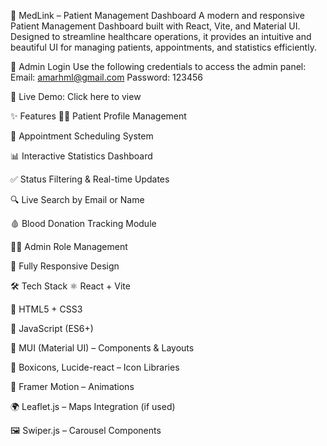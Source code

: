 
🏥 MedLink – Patient Management Dashboard
A modern and responsive Patient Management Dashboard built with React, Vite, and Material UI.
Designed to streamline healthcare operations, it provides an intuitive and beautiful UI for managing patients, appointments, and statistics efficiently.

🔐 Admin Login
Use the following credentials to access the admin panel:
Email: amarhml@gmail.com
Password: 123456

🔗 Live Demo: Click here to view

✨ Features
🧑‍⚕️ Patient Profile Management

📅 Appointment Scheduling System

📊 Interactive Statistics Dashboard

✅ Status Filtering & Real-time Updates

🔍 Live Search by Email or Name

🩸 Blood Donation Tracking Module

👨‍💼 Admin Role Management

📱 Fully Responsive Design

🛠️ Tech Stack
⚛️ React + Vite

🎨 HTML5 + CSS3

🧠 JavaScript (ES6+)

🧩 MUI (Material UI) – Components & Layouts

🧭 Boxicons, Lucide-react – Icon Libraries

💫 Framer Motion – Animations

🌍 Leaflet.js – Maps Integration (if used)

🖼️ Swiper.js – Carousel Components
